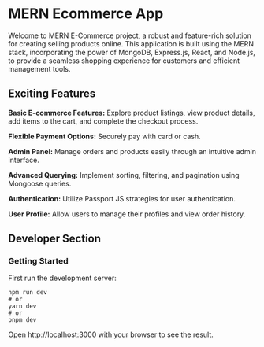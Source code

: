 # MERN Ecommerce App
Welcome to MERN E-Commerce project, a robust and feature-rich solution for creating selling products online. This application is built using the MERN stack, incorporating the power of MongoDB, Express.js, React, and Node.js, to provide a seamless shopping experience for customers and efficient management tools.







## Exciting Features
**Basic E-commerce Features:** Explore product listings, view product details, add items to the cart, and complete the checkout process.

**Flexible Payment Options:** Securely pay with card or cash.

**Admin Panel:** Manage orders and products easily through an intuitive admin interface.

**Advanced Querying:** Implement sorting, filtering, and pagination using Mongoose queries.

**Authentication:** Utilize Passport JS strategies for user authentication.

**User Profile:** Allow users to manage their profiles and view order history. 

## Developer Section
### Getting Started
First run the development server:

```
npm run dev
# or
yarn dev
# or
pnpm dev
```
Open http://localhost:3000 with your browser to see the result.
